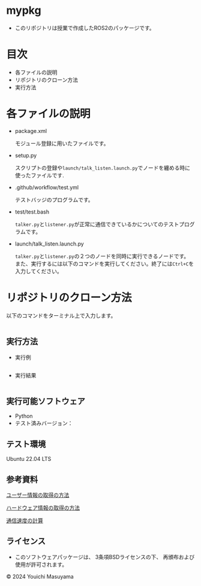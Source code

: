 # mypkg
- このリポジトリは授業で作成したROS2のパッケージです。

# 目次
- 各ファイルの説明
- リポジトリのクローン方法
- 実行方法

# 各ファイルの説明
- package.xml

    モジュール登録に用いたファイルです。
- setup.py

    スクリプトの登録や```launch/talk_listen.launch.py```でノードを纏める時に使ったファイルです.
- .github/workflow/test.yml

    テストバッジのプログラムです。
- test/test.bash

    ```talker.py```と```listener.py```が正常に通信できているかについてのテストプログラムです。
- launch/talk_listen.launch.py

    ```talker.py```と```listener.py```の２つのノードを同時に実行できるノードです。
    また、実行するには以下のコマンドを実行してください。終了には```Ctrl+C```を入力してください。
# リポジトリのクローン方法
以下のコマンドをターミナル上で入力します。
```

```
## 実行方法
- 実行例
```

```
- 実行結果
```

```
## 実行可能ソフトウェア
- Python
 - テスト済みバージョン：
## テスト環境
Ubuntu 22.04 LTS
## 参考資料
[ユーザー情報の取得の方法](https://kamedassou.com/python_os_cpu_disk_infomation/)

[ハードウェア情報の取得の方法](https://chantastu.hatenablog.com/entry/2023/07/15/114657#2-CPU%E6%83%85%E5%A0%B1%E3%81%AE%E5%8F%96%E5%BE%97)

[通信速度の計算](https://mathwords.net/bps)
## ライセンス
- このソフトウェアパッケージは、 3条項BSDライセンスの下、 再頒布および使用が許可されます。


© 2024 Youichi Masuyama
